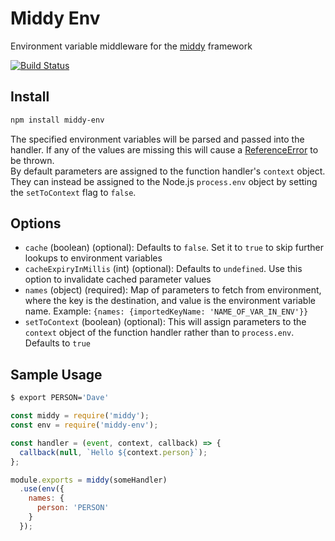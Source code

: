 # Middy Env

Environment variable middleware for the [middy](https://github.com/middyjs/middy) framework

[![Build Status](https://travis-ci.org/chrisandrews7/middy-env.svg?branch=master)](https://travis-ci.org/chrisandrews7/middy-env)

## Install

```bash
npm install middy-env
```

The specified environment variables will be parsed and passed into the handler. If any of the values are missing this will cause a [ReferenceError](https://developer.mozilla.org/en-US/docs/Web/JavaScript/Reference/Global_Objects/ReferenceError) to be thrown.  
By default parameters are assigned to the function handler's `context` object. They can instead be assigned to the Node.js `process.env` object by setting the `setToContext` flag to `false`.  

## Options

- `cache` (boolean) (optional): Defaults to `false`. Set it to `true` to skip further lookups to environment variables
- `cacheExpiryInMillis` (int) (optional): Defaults to `undefined`. Use this option to invalidate cached parameter values
- `names` (object) (required): Map of parameters to fetch from environment, where the key is the destination, and value is the environment variable name.
  Example: `{names: {importedKeyName: 'NAME_OF_VAR_IN_ENV'}}`
- `setToContext` (boolean) (optional): This will assign parameters to the `context` object
  of the function handler rather than to `process.env`. Defaults to `true`

## Sample Usage
```bash
$ export PERSON='Dave'
```

```js
const middy = require('middy');
const env = require('middy-env');

const handler = (event, context, callback) => {
  callback(null, `Hello ${context.person}`);
};

module.exports = middy(someHandler)
  .use(env({ 
    names: {
      person: 'PERSON'
    }
  });
```